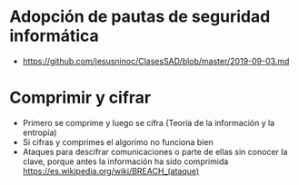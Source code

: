 # Adopción de pautas de seguridad informática
* https://github.com/jesusninoc/ClasesSAD/blob/master/2019-09-03.md

# Comprimir y cifrar
- Primero se comprime y luego se cifra (Teoría de la información y la entropía)
- Si cifras y comprimes el algorimo no funciona bien
- Ataques para descifrar comunicaciones o parte de ellas sin conocer la clave, porque antes la información ha sido comprimida
https://es.wikipedia.org/wiki/BREACH_(ataque)
